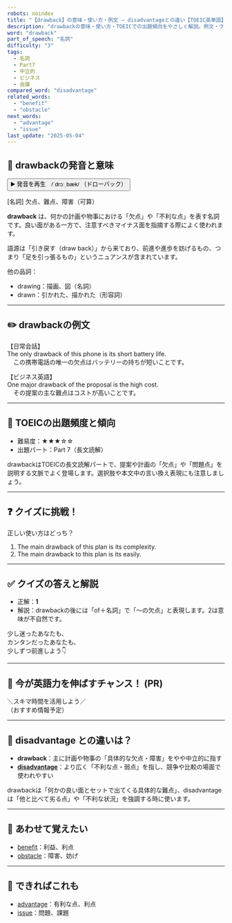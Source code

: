 ```yaml
---
robots: noindex
title: "【drawback】の意味・使い方・例文 ― disadvantageとの違い【TOEIC英単語】"
description: "drawbackの意味・使い方・TOEICでの出題傾向をやさしく解説。例文・クイズ付きでdisadvantageとの違いもわかりやすく学べます。"
word: "drawback"
part_of_speech: "名詞"
difficulty: "3"
tags:
  - 名詞
  - Part7
  - 中立的
  - ビジネス
  - 会議
compared_word: "disadvantage"
related_words:
  - "benefit"
  - "obstacle"
next_words:
  - "advantage"
  - "issue"
last_update: "2025-05-04"
---
```


## 🔰 drawbackの発音と意味

<button class="play-audio" onclick="playTTS('drawback')">
  <span class="play-audio-main">
    ▶️ 発音を再生　/ˈdrɔːˌbæk/
  </span>
  <span class="play-audio-sub">
    （ドローバック）
  </span>
</button>

[名詞] 欠点、難点、障害（可算）

**drawback** は、何かの計画や物事における「欠点」や「不利な点」を表す名詞です。良い面がある一方で、注意すべきマイナス面を指摘する際によく使われます。

語源は「引き戻す（draw back）」から来ており、前進や進歩を妨げるもの、つまり「足を引っ張るもの」というニュアンスが含まれています。

他の品詞：  
- drawing：描画、図（名詞）
- drawn：引かれた、描かれた（形容詞）

---

## ✏️ drawbackの例文

【日常会話】  
The only drawback of this phone is its short battery life.  
　この携帯電話の唯一の欠点はバッテリーの持ちが短いことです。

【ビジネス英語】  
One major drawback of the proposal is the high cost.  
　その提案の主な難点はコストが高いことです。

---

## 🎯 TOEICの出題頻度と傾向

- 難易度：★★★☆☆
- 出題パート：Part 7（長文読解）

drawbackはTOEICの長文読解パートで、提案や計画の「欠点」や「問題点」を説明する文脈でよく登場します。選択肢や本文中の言い換え表現にも注意しましょう。

---

## ❓ クイズに挑戦！

正しい使い方はどっち？

1. The main drawback of this plan is its complexity.  
2. The main drawback to this plan is its easily.

---

## ✅ クイズの答えと解説

- 正解：**1**
- 解説：drawbackの後には「of＋名詞」で「～の欠点」と表現します。2は意味が不自然です。

少し迷ったあなたも、  
カンタンだったあなたも、  
少しずつ前進しよう👇️

---

## 🚀 今が英語力を伸ばすチャンス！ (PR)

<div class="info-center">
＼スキマ時間を活用しよう／<br>  
（おすすめ情報予定）
</div>

---

## 🤔  disadvantage との違いは？

- **drawback**：主に計画や物事の「具体的な欠点・障害」をやや中立的に指す
- **[disadvantage](/disadvantage)**：より広く「不利な点・弱点」を指し、競争や比較の場面で使われやすい

drawbackは「何かの良い面とセットで出てくる具体的な難点」、disadvantageは「他と比べて劣る点」や「不利な状況」を強調する時に使います。

---

## 🧩 あわせて覚えたい

- [benefit](/benefit)：利益、利点
- [obstacle](/obstacle)：障害、妨げ

---

## 📖 できればこれも

- [advantage](/advantage)：有利な点、利点
- [issue](/issue)：問題、課題

<!-- cvid: aid05_bid06 -->
